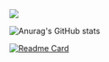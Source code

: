 <div align="left"> <img src="https://visitor-badge.glitch.me/badge?page_id=2019ChenGong" /> </div>

![Anurag's GitHub stats](https://github-readme-stats.vercel.app/api?username=2019ChenGong&theme=dark&show_icons=true?theme=prussian)


[![Readme Card](https://github-readme-stats.vercel.app/api/pin/?username=2019ChenGong&repo=github-readme-stats)](https://github.com/anuraghazra/github-readme-stats)
